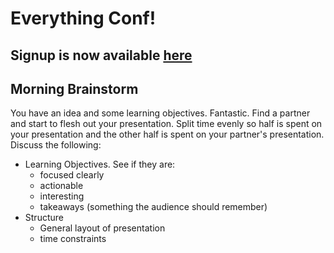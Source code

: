 # Everything Conf!

## Signup is now available [here](https://docs.google.com/spreadsheets/d/1pOm9aEwRhnsda0HtBFgeTSjZ9qt3bOUhmRhJ1khn8ms/edit#gid=0)

## Morning Brainstorm
You have an idea and some learning objectives. Fantastic. Find a partner and start to flesh out your presentation. Split time evenly so half is spent on your presentation and the other half is spent on your partner's presentation. Discuss the following:

- Learning Objectives. See if they are:
  - focused clearly
  - actionable
  - interesting
  - takeaways (something the audience should remember)
- Structure
  - General layout of presentation
  - time constraints
